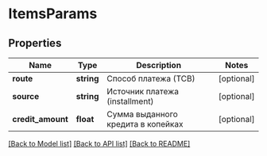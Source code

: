 # ItemsParams

## Properties
Name | Type | Description | Notes
------------ | ------------- | ------------- | -------------
**route** | **string** | Способ платежа (ТСВ) | [optional] 
**source** | **string** | Источник платежа (installment) | [optional] 
**credit_amount** | **float** | Сумма выданного кредита в копейках | [optional] 

[[Back to Model list]](../README.md#documentation-for-models) [[Back to API list]](../README.md#documentation-for-api-endpoints) [[Back to README]](../README.md)


